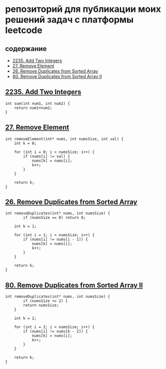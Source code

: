 # репозиторий для публикации моих решений задач с платформы leetcode

## содержание
 - [2235. Add Two Integers](#2235-add-two-integers)
 - [27. Remove Element](#27-remove-element)
 - [26. Remove Duplicates from Sorted Array](#26-remove-duplicates-from-sorted-array)
 - [80. Remove Duplicates from Sorted Array II](#80-remove-duplicates-from-sorted-array-ii)

## [2235. Add Two Integers](https://leetcode.com/problems/add-two-integers/description/)

```
int sum(int num1, int num2) {
    return num1+num2;
}
```

## [27. Remove Element](https://leetcode.com/problems/remove-element/description/)

```
int removeElement(int* nums, int numsSize, int val) {
    int k = 0;

    for (int i = 0; i < numsSize; i++) {
        if (nums[i] != val) {
            nums[k] = nums[i];
            k++;
        }
    }

    return k;
}
```

## [26. Remove Duplicates from Sorted Array](https://leetcode.com/problems/remove-duplicates-from-sorted-array/description/)

```
int removeDuplicates(int* nums, int numsSize) {
        if (numsSize == 0) return 0;

    int k = 1;
    
    for (int i = 1; i < numsSize; i++) {
        if (nums[i] != nums[i - 1]) {
            nums[k] = nums[i];
            k++;
        }
    }
    
    return k;
}
```

## [80. Remove Duplicates from Sorted Array II](https://leetcode.com/problems/remove-duplicates-from-sorted-array-ii/description/)
```
int removeDuplicates(int* nums, int numsSize) {
        if (numsSize <= 2) {
        return numsSize;
    }

    int k = 2;

    for (int i = 2; i < numsSize; i++) {
        if (nums[i] != nums[k - 2]) {
            nums[k] = nums[i];
            k++;
        }
    }

    return k;
}
```